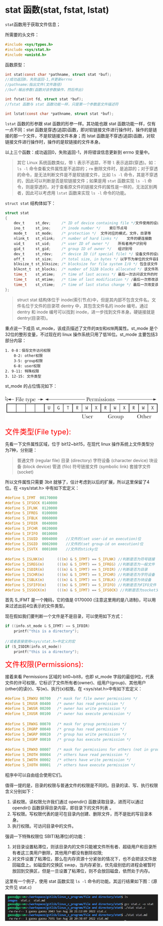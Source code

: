 # stat 函数(stat, fstat, lstat)

`stat`函数用于获取文件信息； 

所需要的头文件：

```c
#include <sys/types.h>
#include <sys/stat.h>
#include <unistd.h>
```

函数原型：

```c
int stat(const char *pathname, struct stat *buf);
//成功返回0，失败返回-1,并更新errno
//pathname:指出文件(文件路径)
//buf:输出参数(函数对该参数操作，然后传出)
```

```c
int fstat(int fd, struct stat *buf);
//fstat 函数与 stat 函数功能一样，只是第一个参数是文件描述符
```

```c
int lstat(const char *pathname, struct stat *buf);
```

`lstat` 函数的形参跟 stat 函数的形参一样。其功能也跟 stat 函数功能一样，仅有一点不同：stat 函数是穿透(追踪)函数，即对软链接文件进行操作时，操作的是链接的那一个文件，不是软链接文件本身；而 lstat 函数是不穿透(追踪)函数，对软链接文件进行操作时，操作的是软链接的文件本身。

以上三个函数：成功返回0，失败返回-1，并将错误信息更新到 errno 变量中。

> 其它 Linux 系统函数类似，带 `l` 表示不追踪，不带 `l` 表示追踪(穿透)。如：`ls -l` 命令查看文件属性是不追踪的；`rm` 删除文件时，是追踪的；对于穿透的命令，是无法判断文件是不是软链接文件，比如 `ls -l` 命令，其是不穿透的，因此可以判断是否是软链接文件；如果是用 `stat` 函数实现 `ls -l` 命令，则是穿透的，对于查看原文件的链接文件的属性是一样的，无法区别两者，因此可以考虑用 `lstat` 函数来实现 `ls -l` 命令的功能。

`struct stat` 结构体如下：

```c
struct stat
{
    dev_t     st_dev;     /* ID of device containing file */文件使用的设备号
    ino_t     st_ino;     /* inode number */    索引节点号 
    mode_t    st_mode;    /* protection */  文件对应的模式，文件，目录等
    nlink_t   st_nlink;   /* number of hard links */    文件的硬连接数  
    uid_t     st_uid;     /* user ID of owner */    所有者用户识别号
    gid_t     st_gid;     /* group ID of owner */   组识别号  
    dev_t     st_rdev;    /* device ID (if special file) */ 设备文件的设备号
    off_t     st_size;    /* total size, in bytes */ 以字节为单位的文件容量   
    blksize_t st_blksize; /* blocksize for file system I/O */ 包含该文件的磁盘块的大小   
    blkcnt_t  st_blocks;  /* number of 512B blocks allocated */ 该文件所占的磁盘块  
    time_t    st_atime;   /* time of last access */ 最后一次访问该文件的时间   
    time_t    st_mtime;   /* time of last modification */ /最后一次修改该文件的时间   
    time_t    st_ctime;   /* time of last status change */ 最后一次改变该文件状态的时间   
};
```

> struct stat 结构体位于 inode(索引节点)中，但是其内部不包含文件名。文件名位于文件的目录项 dentry 中，其包含文件名的 inode 编号。通过 dentry 和 inode 编号可以找到 inode，进一步找到文件本身。硬链接就是 dentry(目录项)。

重点说一下成员 st_mode，该成员描述了文件的`类型`和`权限`两属性。st_mode 是个32位的整形变量，不过现在的 linux 操作系统只用了低16位。st_mode 主要包括3部分内容：

```
1. 0-8：保存文件访问权限
    0-2: other权限
    3-5: group权限
    6-8: user权限
2. 9-11: 特殊权限
3. 12-15: 文件类型
```

st_mode 的占位情况如下：

![](images/Snipaste_2022-08-28_18-17-56.png)

<font color=red size=5>文件类型(File type):</font>
  
先看一下文件属性区域，位于 bit12~bit15，在现代 linux 操作系统上文件类型分为7种，分别是：

> 普通文件 (regular file)
> 目录 (directory)
> 字符设备 (character device)
> 块设备 (block device)
> 管道 (filo)
> 符号链接文件 (symbolic link)
> 套接字文件 (socket)

所以文件属性只需要 3bit 就够了，估计考虑到以后的扩展，所以这里保留了4位。在 <sys/stat.h> 中有如下宏定义：

```c
#define S_IFMT  00170000
#define S_IFSOCK 0140000
#define S_IFLNK  0120000
#define S_IFREG  0100000
#define S_IFBLK  0060000
#define S_IFDIR  0040000
#define S_IFCHR  0020000
#define S_IFIFO  0010000
#define S_ISUID  0004000    //文件的(set user-id on execution)位
#define S_ISGID  0002000    //文件的(set group-id on execution)位
#define S_ISVTX  0001000    //文件的sticky位
 
#define S_ISLNK(m)      (((m) & S_IFMT) == S_IFLNK) //判断是否为符号链接
#define S_ISREG(m)      (((m) & S_IFMT) == S_IFREG) //判断是否为一般文件
#define S_ISDIR(m)      (((m) & S_IFMT) == S_IFDIR) //判断是否为目录
#define S_ISCHR(m)      (((m) & S_IFMT) == S_IFCHR) //判断是否为字符设备
#define S_ISBLK(m)      (((m) & S_IFMT) == S_IFBLK) //判断是否为块设备
#define S_ISFIFO(m)     (((m) & S_IFMT) == S_IFIFO) //判断是否为FIFO文件
#define S_ISSOCK(m)     (((m) & S_IFMT) == S_IFSOCK) //判断是否为socket文件
```

首先 S_IFMT 是一个掩码，它的值是 0170000 (注意这里用的是八进制)，可以用来过滤出前4位表示的文件类型。

现在假如我们要判断一个文件是不是目录，可以使用如下方式：

```c
if ((info.st_mode & S_IFMT) == S_IFDIR)
    printf("this is a directory");

//或者直接使用<sys/stat.h>中定义的宏
if (S_ISDIR(info.st_mode))
    printf("this is a directory");
```

<font color=red size=5>文件权限(Permissions):</font>

接着来看 Permissions 区域的 bit0~bit8，也即 st_mode 字段的最低9位，代表文件的许可权限，它标识了文件所有者(owner)、组用户(group)、其他用户(other)的读(r)、写(w)、执行(x)权限。在 <sys/stat.h>中有如下宏定义：

```c
#define S_IRWXU 00700	/* mask for file owner permissions */
#define S_IRUSR 00400	/* owner has read permission */
#define S_IWUSR 00200	/* owner has write permission */
#define S_IXUSR 00100	/* owner has execute permission */
 
#define S_IRWXG 00070	/* mask for group permissions */
#define S_IRGRP 00040	/* group has read permission */
#define S_IWGRP 00020	/* group has write permission */
#define S_IXGRP 00010	/* group has execute permission */
 
#define S_IRWXO 00007	/* mask for permissions for others (not in group) */
#define S_IROTH 00004	/* others have read permission */
#define S_IWOTH 00002	/* others have write permission */
#define S_IXOTH 00001	/* others have execute permission */
```

程序中可以自由组合使用它们。

值得一提的是，目录的权限与普通文件的权限是不同的。目录的读、写、执行权限含义分别如下：

1. 读权限。读权限允许我们通过 opendir() 函数读取目录，进而可以通过 opendir() 函数获得目录内容，即目录下的文件列表 。
2. 写权限。写权限代表的是可在目录内创建、删除文件，而不是批的写目录本身。
3. 执行权限。可访问目录中的文件。


强调一下特殊权限位 SBIT(粘滞位)的功能：

1. 对目录设置粘滞位，则该目录内的文件只能被文件所有者、超级用户和目录所有者这三类用户删除，其他用户都没有删除权限;
2. 对文件设置了粘滞位，那么在内存资源十分紧张的情况下，也不会把该文件放回磁盘上。如磁盘的交换区 swap，当内存紧张，优先级别低的进程会被暂时放回到交换区，但是一旦设置了粘滞位，则不会放回磁盘，依然处于内存。

这里有一个例子，使用 stat 函数实现 `ls -l` 命令的功能。其运行结果如下图：(源文件见 stat.c)

![](images/Snipaste_2022-08-28_21-14-33.png)

